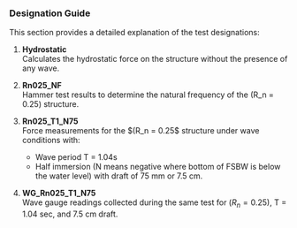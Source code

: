 ### Designation Guide

This section provides a detailed explanation of the test designations:

1. **Hydrostatic**  
   Calculates the hydrostatic force on the structure without the presence of any wave.

2. **Rn025_NF**  
   Hammer test results to determine the natural frequency of the \(R_n = 0.25\) structure.

3. **Rn025_T1_N75**  
   Force measurements for the $(R_n = 0.25\$ structure under wave conditions with:
   - Wave period T = 1.04s
   - Half immersion (N means negative where bottom of FSBW is below the water level) with draft of 75 mm or 7.5 cm.

4. **WG_Rn025_T1_N75**  
   Wave gauge readings collected during the same test for $(R_n = 0.25)$, T = 1.04 sec, and 7.5 cm draft.
